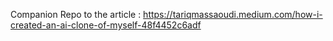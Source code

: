 Companion Repo to the article : 
https://tariqmassaoudi.medium.com/how-i-created-an-ai-clone-of-myself-48f4452c6adf
